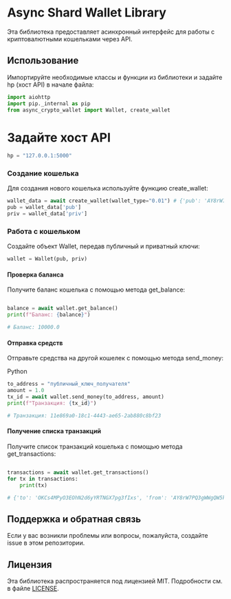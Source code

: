 # Async Shard Wallet Library

Эта библиотека предоставляет асинхронный интерфейс для работы с криптовалютными кошельками через API.


## Использование

Импортируйте необходимые классы и функции из библиотеки и задайте hp (хост API) в начале файла:

```py
import aiohttp
import pip._internal as pip
from async_crypto_wallet import Wallet, create_wallet
```
# Задайте хост API
```py
hp = "127.0.0.1:5000"
```

### Создание кошелька

Для создания нового кошелька используйте функцию create_wallet:

```py
wallet_data = await create_wallet(wallet_type="0.01") # {'pub': 'AY8rW7PQ3gWWgQW5kbSVAIoaYeUF8KJy', 'priv': 'YLlZm2TJaeCHMYpv8XeIh8h1NryNOxp0'}
pub = wallet_data['pub']
priv = wallet_data['priv']


```
### Работа с кошельком

Создайте объект Wallet, передав публичный и приватный ключи:

```py
wallet = Wallet(pub, priv)
```
#### Проверка баланса

Получите баланс кошелька с помощью метода get_balance:

```py

balance = await wallet.get_balance()
print(f"Баланс: {balance}")

# Баланс: 10000.0
```
#### Отправка средств

Отправьте средства на другой кошелек с помощью метода send_money:

Python
```py
to_address = "публичный_ключ_получателя"
amount = 1.0
tx_id = await wallet.send_money(to_address, amount)
print(f"Транзакция: {tx_id}")

# Транзакция: 11e869a0-18c1-4443-ae65-2ab880c8bf23
```
#### Получение списка транзакций

Получите список транзакций кошелька с помощью метода get_transactions:

```py

transactions = await wallet.get_transactions()
for tx in transactions:
    print(tx)

# {'to': 'OKCs4MPyO3EOhN2d6yYRTNGX7pg3fIxs', 'from': 'AY8rW7PQ3gWWgQW5kbSVAIoaYeUF8KJy', 'amount': 1000.0, 'time': '2024-05-18 12:54:05.611640', 'id': '11e869a0-18c1-4443-ae65-2ab880c8bf23'}
```

## Поддержка и обратная связь

Если у вас возникли проблемы или вопросы, пожалуйста, создайте issue в этом репозитории.

## Лицензия

Эта библиотека распространяется под лицензией MIT. Подробности см. в файле [LICENSE](LICENSE).
